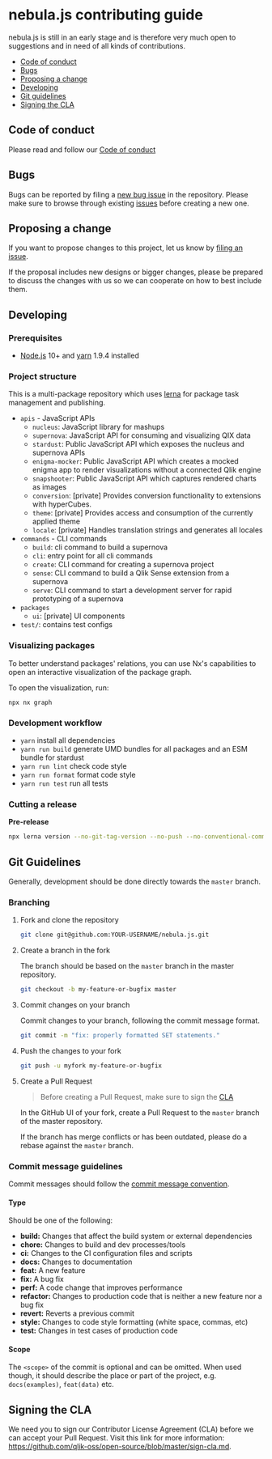 # nebula.js contributing guide

nebula.js is still in an early stage and is therefore very much open to suggestions and in need of all kinds of contributions.

- [Code of conduct](#code-of-conduct)
- [Bugs](#bugs)
- [Proposing a change](#features)
- [Developing](#developing)
- [Git guidelines](#git)
- [Signing the CLA](#cla)

## <a name="code-of-conduct"></a> Code of conduct

Please read and follow our [Code of conduct](https://github.com/qlik-oss/open-source/blob/master/CODE_OF_CONDUCT.md)

## <a name="bugs"></a> Bugs

Bugs can be reported by filing a [new bug issue](https://github.com/qlik-oss/nebula.js/issues/new?template=bug.md) in the repository. Please make sure to browse through existing [issues](https://github.com/qlik-oss/nebula.js/labels/bug) before creating a new one.

## <a name="features"></a> Proposing a change

If you want to propose changes to this project, let us know by [filing an issue](https://github.com/qlik-oss/nebula.js/issues/new/choose).

If the proposal includes new designs or bigger changes, please be prepared to discuss the changes with us so we can cooperate on how to best include them.

## <a name="developing"></a> Developing

### Prerequisites

- [Node.js](https://nodejs.org/) 10+ and [yarn](https://yarnpkg.com) 1.9.4 installed

### Project structure

This is a multi-package repository which uses [lerna](https://github.com/lerna/lerna) for package task management and publishing.

- `apis` - JavaScript APIs
  - `nucleus`: JavaScript library for mashups
  - `supernova`: JavaScript API for consuming and visualizing QIX data
  - `stardust`: Public JavaScript API which exposes the nucleus and supernova APIs
  - `enigma-mocker`: Public JavaScript API which creates a mocked enigma app to render visualizations without a connected Qlik engine
  - `snapshooter`: Public JavaScript API which captures rendered charts as images
  - `conversion`: [private] Provides conversion functionality to extensions with hyperCubes.
  - `theme`: [private] Provides access and consumption of the currently applied theme
  - `locale`: [private] Handles translation strings and generates all locales
- `commands` - CLI commands
  - `build`: cli command to build a supernova
  - `cli`: entry point for all cli commands
  - `create`: CLI command for creating a supernova project
  - `sense`: CLI command to build a Qlik Sense extension from a supernova
  - `serve`: CLI command to start a development server for rapid prototyping of a supernova
- `packages`
  - `ui`: [private] UI components
- `test/`: contains test configs

### Visualizing packages

To better understand packages' relations, you can use Nx's capabilities to open an interactive visualization of the package graph.

To open the visualization, run:

    npx nx graph

### Development workflow

- `yarn` install all dependencies
- `yarn run build` generate UMD bundles for all packages and an ESM bundle for stardust
- `yarn run lint` check code style
- `yarn run format` format code style
- `yarn run test` run all tests

### Cutting a release

**Pre-release**

```sh
npx lerna version --no-git-tag-version --no-push --no-conventional-commits --preid alpha --exact
```

## <a name="git"></a> Git Guidelines

Generally, development should be done directly towards the `master` branch.

### Branching

1. Fork and clone the repository

   ```sh
   git clone git@github.com:YOUR-USERNAME/nebula.js.git
   ```

1. Create a branch in the fork

   The branch should be based on the `master` branch in the master repository.

   ```sh
   git checkout -b my-feature-or-bugfix master
   ```

1. Commit changes on your branch

   Commit changes to your branch, following the commit message format.

   ```sh
   git commit -m "fix: properly formatted SET statements."
   ```

1. Push the changes to your fork

   ```sh
   git push -u myfork my-feature-or-bugfix
   ```

1. Create a Pull Request

   > Before creating a Pull Request, make sure to sign the [CLA](#cla)

   In the GitHub UI of your fork, create a Pull Request to the `master` branch of the master repository.

   If the branch has merge conflicts or has been outdated, please do a rebase against the `master` branch.

### <a name="commit"></a> Commit message guidelines

Commit messages should follow the [commit message convention](https://conventionalcommits.org/).

#### Type

Should be one of the following:

- **build:** Changes that affect the build system or external dependencies
- **chore:** Changes to build and dev processes/tools
- **ci:** Changes to the CI configuration files and scripts
- **docs:** Changes to documentation
- **feat:** A new feature
- **fix:** A bug fix
- **perf:** A code change that improves performance
- **refactor:** Changes to production code that is neither a new feature nor a bug fix
- **revert:** Reverts a previous commit
- **style:** Changes to code style formatting (white space, commas, etc)
- **test:** Changes in test cases of production code

#### Scope

The `<scope>` of the commit is optional and can be omitted. When used though, it should describe the place or part of the project, e.g. `docs(examples)`, `feat(data)` etc.

## <a name="cla"></a> Signing the CLA

We need you to sign our Contributor License Agreement (CLA) before we can accept your Pull Request. Visit this link for more information: <https://github.com/qlik-oss/open-source/blob/master/sign-cla.md>.

